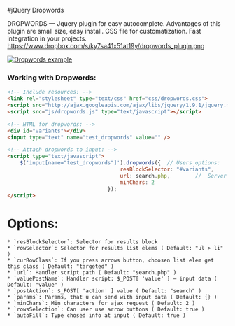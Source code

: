 #jQuery Dropwords

DROPWORDS — Jquery plugin for easy autocomplete. Advantages of this plugin are small size, easy install.
CSS file for customatization. Fast integration in your projects.
https://www.dropbox.com/s/ky7sa41x51at19y/dropwords_plugin.png

[![Dropwords example](https://dl.dropbox.com/s/ky7sa41x51at19y/dropwords_plugin.png?token_hash=AAHoOXpBANW_DWWQ1vQtftXT90MOipEHX882leWM0OqSSw&dl=1)](https://flattr.com/submit/auto?user_id=balupton&url=https://github.com/balupton/history.js&title=History.js&language=&tags=github&category=software)

### Working with Dropwords:

``` html
<!-- Include resources: -->
<link rel="stylesheet" type="text/css" href="css/dropwords.css">
<script src="http://ajax.googleapis.com/ajax/libs/jquery/1.9.1/jquery.min.js" type="text/javascript"></script>
<script src="js/dropwords.js" type="text/javascript"></script>

<!-- HTML for dropwords: -->
<div id="variants"></div>
<input type="text" name="test_dropwords" value="" />

<!-- Attach dropwords to input: -->
<script type="text/javascript">
	$('input[name="test_dropwords"]').dropwords({  // Users options:
									resBlockSelector: "#variants",		//  Variants block selector
									url: search.php,		//  Server handler
									minChars: 2
								});
</script>
```

# Options:
	* `resBlockSelector`: Selector for results block
	* `rowSelector`: Selector for results list elems ( Default: "ul > li" )
	* `curRowClass`: If you press arrows button, choosen list elem get this class ( Default: "targeted" )
	* `url`: Handler script path ( Default: "search.php" )
	* `valuePostName`: Handler script: $_POST[ 'value' ] — input data ( Default: "value" )
	* `postAction`: $_POST[ 'action' ] value ( Default: "search" )
	* `params`: Params, that u can send with input data ( Default: {} )
	* `minChars`: Min characters for ajax request ( Default: 2 )
	* `rowsSelection`: Can user use arrow buttons ( Default: true )
	* `autoFill`: Type chosed info at input ( Default: true )
